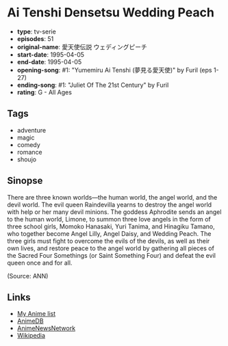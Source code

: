 # Ai Tenshi Densetsu Wedding Peach

-   **type**: tv-serie
-   **episodes**: 51
-   **original-name**: 愛天使伝説 ウェディングピーチ
-   **start-date**: 1995-04-05
-   **end-date**: 1995-04-05
-   **opening-song**: #1: "Yumemiru Ai Tenshi (夢見る愛天使)" by Furil (eps 1-27)
-   **ending-song**: #1: "Juliet Of The 21st Century" by Furil
-   **rating**: G - All Ages

## Tags

-   adventure
-   magic
-   comedy
-   romance
-   shoujo

## Sinopse

There are three known worlds—the human world, the angel world, and the devil world. The evil queen Raindevilla yearns to destroy the angel world with help or her many devil minions. The goddess Aphrodite sends an angel to the human world, Limone, to summon three love angels in the form of three school girls, Momoko Hanasaki, Yuri Tanima, and Hinagiku Tamano, who together become Angel Lilly, Angel Daisy, and Wedding Peach. The three girls must fight to overcome the evils of the devils, as well as their own lives, and restore peace to the angel world by gathering all pieces of the Sacred Four Somethings (or Saint Something Four) and defeat the evil queen once and for all.

(Source: ANN)

## Links

-   [My Anime list](https://myanimelist.net/anime/1533/Ai_Tenshi_Densetsu_Wedding_Peach)
-   [AnimeDB](http://anidb.info/perl-bin/animedb.pl?show=anime&aid=891)
-   [AnimeNewsNetwork](http://www.animenewsnetwork.com/encyclopedia/anime.php?id=1066)
-   [Wikipedia](http://en.wikipedia.org/wiki/Wedding_Peach)
